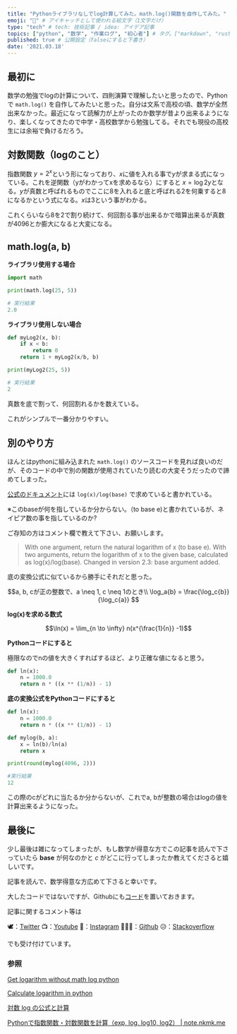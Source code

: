 ```yaml
---
title: "Pythonライブラリなしでlog計算してみた。math.log()関数を自作してみた。" # 記事のタイトル
emoji: "🐣" # アイキャッチとして使われる絵文字（1文字だけ）
type: "tech" # tech: 技術記事 / idea: アイデア記事
topics: ["python", "数学", "作業ログ", "初心者"] # タグ。["markdown", "rust", "aws"]のように指定する
published: true # 公開設定（falseにすると下書き）
date: '2021.03.18'
---
```


## 最初に

数学の勉強でlogの計算について、四則演算で理解したいと思ったので、Pythonで `math.log()` を自作してみたいと思った。自分は文系で高校の頃、数学が全然出来なかった。最近になって読解力が上がったのか数学が昔より出来るようになり、楽しくなってきたので中学・高校数学から勉強してる。それでも現役の高校生には余裕で負けるだろう。

## 対数関数（logのこと）

指数関数 $y = 2^x$という形になっており、$x$に値を入れる事で$y$が求まる式になっている。これを逆関数（yがわかってxを求めるなら）にすると $x=\log2y$となる。$y$が真数と呼ばれるものでここに8を入れると底と呼ばれる2を何乗すると8になるかという式になる。$x$は3という事がわかる。

これくらいなら8を2で割り続けて、何回割る事が出来るかで暗算出来るが真数が4096とか膨大になると大変になる。

## math.log(a, b)

**ライブラリ使用する場合**

```python
import math

print(math.log(25, 5))

# 実行結果
2.0
```

**ライブラリ使用しない場合**

```python
def myLog2(x, b):
    if x < b:
        return 0  
    return 1 + myLog2(x/b, b)

print(myLog2(25, 5))

# 実行結果
2
```

真数を底で割って、何回割れるかを数えている。

これがシンプルで一番分かりやすい。

## 別のやり方

ほんとはpythonに組み込まれた `math.log()` のソースコードを見れば良いのだが、そのコードの中で別の関数が使用されていたり読むの大変そうだったので諦めてしまった。

[公式のドキュメント](https://docs.python.org/2/library/math.html#math.log)には `log(x)/log(base)` で求めていると書かれている。

※このbaseが何を指しているか分からない。（to base e)と書かれているが、ネイピア数の事を指しているのか? 

ご存知の方はコメント欄で教えて下さい、お願いします。

> With one argument, return the natural logarithm of x (to base e).
With two arguments, return the logarithm of x to the given base, calculated as log(x)/log(base).
Changed in version 2.3: base argument added.

底の変換公式に似ているから勝手にそれだと思った。

$$a, b, cが正の整数で、a \neq 1, c \neq 1のとき\\
\log_a{b} = \frac{\log_c{b}}{\log_c{a}}
$$

**log(x)を求める数式**

$$\ln(x) = \lim_{n \to \infty} n(x^{\frac{1}{n}} -1)$$

**Pythonコードにすると**

極限なのでnの値を大きくすればするほど、より正確な値になると思う。

```python
def ln(x):
    n = 1000.0
    return n * ((x ** (1/n)) - 1)
```

**底の変換公式をPythonコードにすると**

```python
def ln(x):
    n = 1000.0
    return n * ((x ** (1/n)) - 1)

def mylog(b, a):
    x = ln(b)/ln(a)
    return x

print(round(mylog(4096, 2)))

#実行結果
12
```

この際のcがどれに当たるか分からないが、これでa, bが整数の場合はlogの値を計算出来るようになった。

## 最後に

少し最後は雑になってしまったが、もし数学が得意な方でこの記事を読んで下さっていたら **base** が何なのかと *c* がどこに行ってしまったか教えてくださると嬉しいです。

記事を読んで、数学得意な方広めて下さると幸いです。

大したコードではないですが、Githubにも[コード](https://github.com/wimpykid719/pyLogrithm)を置いておきます。

記事に関するコメント等は

🕊：[Twitter](https://twitter.com/Unemployed_jp)
📺：[Youtube](https://www.youtube.com/channel/UCT3wLdiZS3Gos87f9fu4EOQ/featured?view_as=subscriber)
📸：[Instagram](https://www.instagram.com/unemployed_jp/)
👨🏻‍💻：[Github](https://github.com/wimpykid719?tab=repositories)
😥：[Stackoverflow](https://ja.stackoverflow.com/users/edit/22565)

でも受け付けています。

### 参照

[Get logarithm without math log python](https://stackoverflow.com/questions/13211137/get-logarithm-without-math-log-python)

[Calculate logarithm in python](https://stackoverflow.com/questions/33754670/calculate-logarithm-in-python/33754706)

[対数 log の公式と計算](https://sci-pursuit.com/math/logarithm-formulae-and-calculation.html)

[Pythonで指数関数・対数関数を計算（exp, log, log10, log2） | note.nkmk.me](https://note.nkmk.me/python-math-exp-log/)